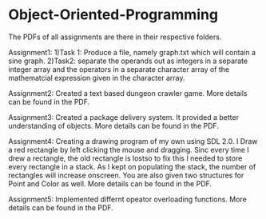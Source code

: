 # Object-Oriented-Programming

The PDFs of all assignments are there in their respective folders.

Assignment1: 
1)Task 1: Produce a file, namely graph.txt which will contain a sine graph. 
2)Task2: separate the operands out as integers in a separate integer array and the operators in a separate character array of the mathematcial expression given in the character array.

Assignment2:
Created a text based dungeon crawler game. More details can be found in the PDF.

Assignment3:
Created a package delivery system. It provided a better understanding of objects. More details can be found in the PDF.

Assignment4: 
Creating a drawing program of my own using SDL 2.0. I Draw a red rectangle by left clicking the mouse
and dragging. Sinc every time I drew a rectangle, the old rectangle is lostso to fix this I needed to store every rectangle in a stack. As I kept on populating the stack, the number of rectangles will increase onscreen. You are also given two structures for Point and Color as well. More details can be found in the PDF.

Assignment5:
Implemented differnt opeator overloading functions. More details can be found in the PDF.
